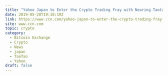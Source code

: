 ```yaml
---
title: "Yahoo Japan to Enter the Crypto Trading Fray with Nearing Taotao Launch"
date: 2019-05-28T19:10:19Z
link: https://www.ccn.com/yahoo-japan-to-enter-the-crypto-trading-fray-with-nearing-taotao-launch?utm_medium=RSS&utm_source=hune
site: www.ccn.com
topic: crypto
category:
  - Bitcoin Exchange
  - Crypto
  - News
  - japan
  - TaoTao
  - Yahoo
draft: false
---
```

